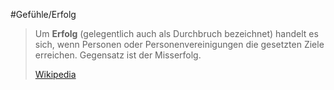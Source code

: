 #Gefühle/Erfolg
> Um **Erfolg** (gelegentlich auch als Durchbruch bezeichnet) handelt es sich, wenn Personen oder Personenvereinigungen die gesetzten Ziele erreichen. Gegensatz ist der Misserfolg.
>
> [Wikipedia](https://de.wikipedia.org/wiki/Erfolg)